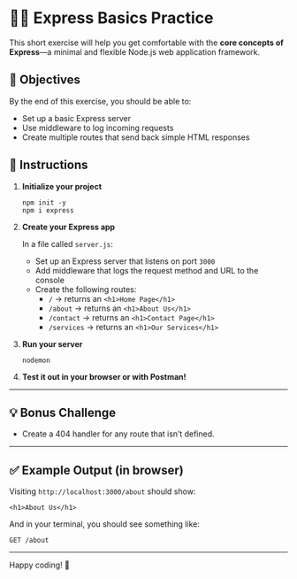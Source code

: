 # 🏃‍♂️ Express Basics Practice

This short exercise will help you get comfortable with the **core concepts of Express**—a minimal and flexible Node.js web application framework.

## 🧠 Objectives

By the end of this exercise, you should be able to:

- Set up a basic Express server
- Use middleware to log incoming requests
- Create multiple routes that send back simple HTML responses

## 🚀 Instructions

1. **Initialize your project**

   ```
   npm init -y
   npm i express
   ```

2. **Create your Express app**

   In a file called `server.js`:

   - Set up an Express server that listens on port `3000`
   - Add middleware that logs the request method and URL to the console
   - Create the following routes:
     - `/` → returns an `<h1>Home Page</h1>`
     - `/about` → returns an `<h1>About Us</h1>`
     - `/contact` → returns an `<h1>Contact Page</h1>`
     - `/services` → returns an `<h1>Our Services</h1>`

3. **Run your server**

   ```
   nodemon
   ```

4. **Test it out in your browser or with Postman!**

---

## 💡 Bonus Challenge
- Create a 404 handler for any route that isn’t defined.

---

## ✅ Example Output (in browser)

Visiting `http://localhost:3000/about` should show:

```
<h1>About Us</h1>
```

And in your terminal, you should see something like:

```
GET /about
```

---

Happy coding! 🎉
